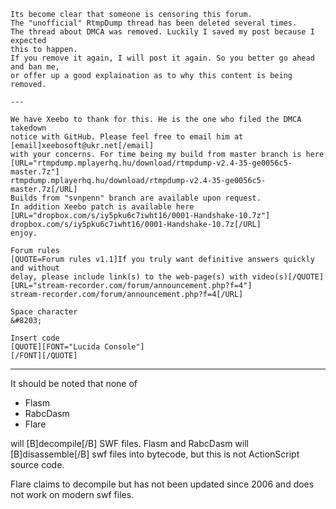 ~~~
Its become clear that someone is censoring this forum.
The "unofficial" RtmpDump thread has been deleted several times.
The thread about DMCA was removed. Luckily I saved my post because I expected
this to happen.
If you remove it again, I will post it again. So you better go ahead and ban me,
or offer up a good explaination as to why this content is being removed.

---

We have Xeebo to thank for this. He is the one who filed the DMCA takedown
notice with GitHub. Please feel free to email him at
[email]xeebosoft@ukr.net[/email]
with your concerns. For time being my build from master branch is here
[URL="rtmpdump.mplayerhq.hu/download/rtmpdump-v2.4-35-ge0056c5-master.7z"]
rtmpdump.mplayerhq.hu/download/rtmpdump-v2.4-35-ge0056c5-master.7z[/URL]
Builds from "svnpenn" branch are available upon request.
In addition Xeebo patch is available here
[URL="dropbox.com/s/iy5pku6c7iwht16/0001-Handshake-10.7z"]
dropbox.com/s/iy5pku6c7iwht16/0001-Handshake-10.7z[/URL]
enjoy.
~~~

~~~
Forum rules
[QUOTE=Forum rules v1.1]If you truly want definitive answers quickly and without
delay, please include link(s) to the web-page(s) with video(s)[/QUOTE]
[URL="stream-recorder.com/forum/announcement.php?f=4"]
stream-recorder.com/forum/announcement.php?f=4[/URL]

Space character
&#8203;

Insert code
[QUOTE][FONT="Lucida Console"]
[/FONT][/QUOTE]
~~~

---

It should be noted that none of

* Flasm
* RabcDasm
* Flare

will [B]decompile[/B] SWF files. Flasm and RabcDasm will [B]disassemble[/B] swf
files into bytecode, but this is not ActionScript source code.

Flare claims to decompile but has not been updated since 2006 and does not work
on modern swf files.
